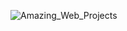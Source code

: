 ![Amazing_Web_Projects](https://socialify.git.ci/Subhradeep10/Amazing_Web_Projects/image?description=1&descriptionEditable=A%20Curated%20Collection%20where%20you%20will%20get%20Several%20Web%20Development%20Projects%20%F0%9F%8C%8F%0A%F0%9F%9A%80&font=Raleway&forks=1&issues=1&language=1&owner=1&pattern=Circuit%20Board&pulls=1&stargazers=1&theme=Light)
